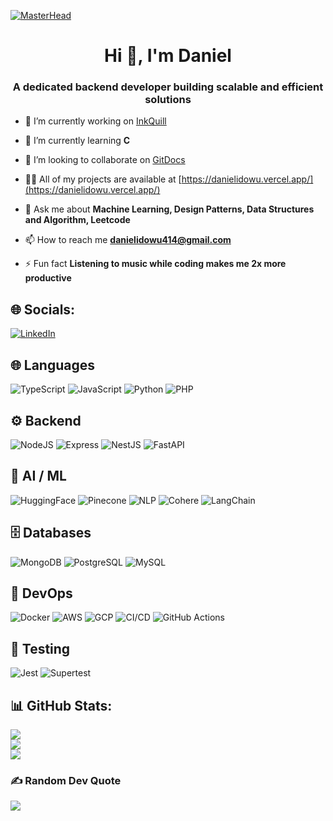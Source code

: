 [![MasterHead](https://mir-s3-cdn-cf.behance.net/project_modules/1400/6c0f9b95746151.5e9ecde69599e.gif)](https://github.com/daniel-idowu-01)

<h1 align="center">Hi 👋, I'm Daniel</h1>
<h3 align="center">A dedicated backend developer building scalable and efficient solutions</h3>

- 🔭 I’m currently working on [InkQuill](https://inkquill.vercel.app/)

- 🌱 I’m currently learning **C**

- 👯 I’m looking to collaborate on [GitDocs](https://getgitdocs.netlify.app/)

- 👨‍💻 All of my projects are available at [https://danielidowu.vercel.app/](https://danielidowu.vercel.app/)

- 💬 Ask me about **Machine Learning, Design Patterns, Data Structures and Algorithm, Leetcode**

- 📫 How to reach me **danielidowu414@gmail.com**

- ⚡ Fun fact **Listening to music while coding makes me 2x more productive**

## 🌐 Socials:
[![LinkedIn](https://img.shields.io/badge/LinkedIn-%230077B5.svg?logo=linkedin&logoColor=white)](https://linkedin.com/in/ekatusiime)

## 🌐 Languages
![TypeScript](https://img.shields.io/badge/TypeScript-1E1E1E?style=for-the-badge&logo=typescript&logoColor=3178C6)
![JavaScript](https://img.shields.io/badge/JavaScript-1E1E1E?style=for-the-badge&logo=javascript&logoColor=F7DF1E)
![Python](https://img.shields.io/badge/Python-1E1E1E?style=for-the-badge&logo=python&logoColor=ffdd54)
![PHP](https://img.shields.io/badge/PHP-1E1E1E?style=for-the-badge&logo=php&logoColor=777BB4)

## ⚙️ Backend
![NodeJS](https://img.shields.io/badge/Node.js-1E1E1E?style=for-the-badge&logo=node.js&logoColor=6DA55F)
![Express](https://img.shields.io/badge/Express.js-1E1E1E?style=for-the-badge&logo=express&logoColor=61DAFB)
![NestJS](https://img.shields.io/badge/Nest.js-1E1E1E?style=for-the-badge&logo=nestjs&logoColor=E0234E)
![FastAPI](https://img.shields.io/badge/FastAPI-1E1E1E?style=for-the-badge&logo=fastapi&logoColor=009688)

## 🤖 AI / ML
![HuggingFace](https://img.shields.io/badge/HuggingFace-1E1E1E?style=for-the-badge&logo=huggingface&logoColor=FFD21E)
![Pinecone](https://img.shields.io/badge/Pinecone-1E1E1E?style=for-the-badge&logo=pinecone&logoColor=00AEEF)
![NLP](https://img.shields.io/badge/NLP-1E1E1E?style=for-the-badge&logo=spark&logoColor=white)
![Cohere](https://img.shields.io/badge/Cohere-1E1E1E?style=for-the-badge&logo=cohere&logoColor=white)
![LangChain](https://img.shields.io/badge/LangChain-1E1E1E?style=for-the-badge&logo=chainlink&logoColor=2A5ADA)

## 🗄️ Databases
![MongoDB](https://img.shields.io/badge/MongoDB-1E1E1E?style=for-the-badge&logo=mongodb&logoColor=4ea94b)
![PostgreSQL](https://img.shields.io/badge/PostgreSQL-1E1E1E?style=for-the-badge&logo=postgresql&logoColor=336791)
![MySQL](https://img.shields.io/badge/MySQL-1E1E1E?style=for-the-badge&logo=mysql&logoColor=4479A1)

## 🔧 DevOps
![Docker](https://img.shields.io/badge/Docker-1E1E1E?style=for-the-badge&logo=docker&logoColor=2496ED)
![AWS](https://img.shields.io/badge/AWS-1E1E1E?style=for-the-badge&logo=amazon-aws&logoColor=FF9900)
![GCP](https://img.shields.io/badge/GCP-1E1E1E?style=for-the-badge&logo=googlecloud&logoColor=4285F4)
![CI/CD](https://img.shields.io/badge/CI%2FCD-1E1E1E?style=for-the-badge&logo=githubactions&logoColor=white)
![GitHub Actions](https://img.shields.io/badge/GitHub%20Actions-1E1E1E?style=for-the-badge&logo=githubactions&logoColor=2671E5)

## 🧪 Testing
![Jest](https://img.shields.io/badge/Jest-1E1E1E?style=for-the-badge&logo=jest&logoColor=C21325)
![Supertest](https://img.shields.io/badge/Supertest-1E1E1E?style=for-the-badge&logo=testcafe&logoColor=white)

## 📊 GitHub Stats:
![](https://github-readme-stats.vercel.app/api/top-langs?username=daniel-idowu-01&theme=gruvbox&include_all_commits=true&count_private=true&show_icons=true&locale=en&layout=compact)<br/>
![](https://github-readme-stats.vercel.app/api?username=daniel-idowu-01&theme=gruvbox&include_all_commits=true&count_private=true&show_icons=true&locale=en)<br/>
![](https://github-readme-streak-stats.herokuapp.com/?user=daniel-idowu-01&theme=gruvbox)

### ✍️ Random Dev Quote
![](https://quotes-github-readme.vercel.app/api?type=horizontal&theme=radical)

